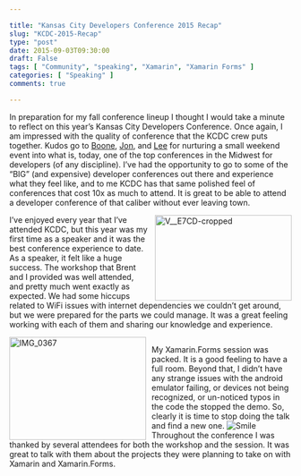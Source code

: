 ```yaml
---

title: "Kansas City Developers Conference 2015 Recap"
slug: "KCDC-2015-Recap"
type: "post"
date: 2015-09-03T09:30:00
draft: False
tags: [ "Community", "speaking", "Xamarin", "Xamarin Forms" ]
categories: [ "Speaking" ]
comments: true

---
```


<p>In preparation for my fall conference lineup I thought I would take a minute to reflect on this year’s Kansas City Developers Conference. Once again, I am impressed with the quality of conference that the KCDC crew puts together. Kudos go to <a href="https://twitter.com/boontlee" target="_blank">Boone</a>, <a href="https://twitter.com/jonathanfmills" target="_blank">Jon</a>, and <a href="https://twitter.com/leebrandt" target="_blank">Lee</a> for nurturing a small weekend event into what is, today, one of the top conferences in the Midwest for developers (of any discipline). I’ve had the opportunity to go to some of the “BIG” (and expensive) developer conferences out there and experience what they feel like, and to me KCDC has that same polished feel of conferences that cost 10x as much to attend. It is great to be able to attend a developer conference of that caliber without ever leaving town.</p>  <div style="float: right"><a href="/img/posts/V__E7CD-cropped.jpg"><img title="V__E7CD-cropped" style="border-left-width: 0px; border-right-width: 0px; background-image: none; border-bottom-width: 0px; padding-top: 0px; padding-left: 0px; margin-left: 10px; display: inline; padding-right: 0px; border-top-width: 0px" border="0" alt="V__E7CD-cropped" src="/img/posts/V__E7CD-cropped_thumb.jpg" width="244" height="153" /></a></div>  <p>I’ve enjoyed every year that I’ve attended KCDC, but this year was my first time as a speaker and it was the best conference experience to date. As a speaker, it felt like a huge success. The workshop that Brent and I provided was well attended, and pretty much went exactly as expected. We had some hiccups related to WiFi issues with internet dependencies we couldn’t get around, but we were prepared for the parts we could manage. It was a great feeling working with each of them and sharing our knowledge and experience. </p>  <div style="clear: both"></div>  <div style="float: left"><a href="/img/posts/IMG_0367.jpg"><img title="IMG_0367" style="border-left-width: 0px; border-right-width: 0px; background-image: none; border-bottom-width: 0px; padding-top: 0px; padding-left: 0px; display: inline; padding-right: 0px; border-top-width: 0px; margin-right: 10px" border="0" alt="IMG_0367" src="/img/posts/IMG_0367_thumb.jpg" width="244" height="184" /></a></div>  <p>My Xamarin.Forms session was packed. It is a good feeling to have a full room. Beyond that, I didn’t have any strange issues with the android emulator failing, or devices not being recognized, or un-noticed typos in the code the stopped the demo. So, clearly it is time to stop doing the talk and find a new one. <img class="wlEmoticon wlEmoticon-smile" style="border-top-style: none; border-left-style: none; border-bottom-style: none; border-right-style: none" alt="Smile" src="/img/posts/wlEmoticon-smile.png" /> Throughout the conference I was thanked by several attendees for both the workshop and the session. It was great to talk with them about the projects they were planning to take on with Xamarin and Xamarin.Forms. </p>  <div style="clear: both"></div>
